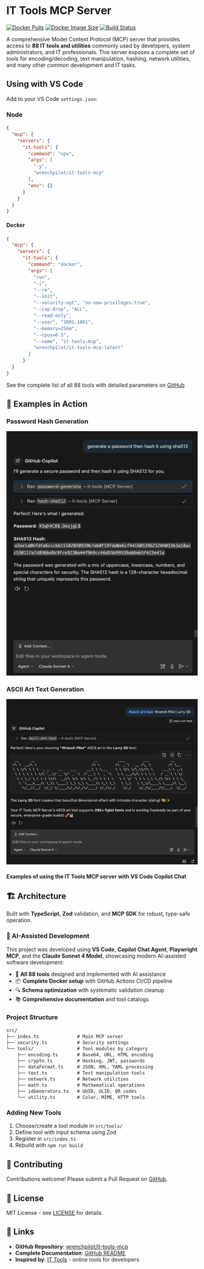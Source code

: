 # IT Tools MCP Server

[![Docker Pulls](https://img.shields.io/docker/pulls/wrenchpilot/it-tools-mcp?refresh=1)](https://hub.docker.com/r/wrenchpilot/it-tools-mcp)
[![Docker Image Size](https://img.shields.io/docker/image-size/wrenchpilot/it-tools-mcp/latest?refresh=1)](https://hub.docker.com/r/wrenchpilot/it-tools-mcp)
[![Build Status](https://github.com/wrenchpilot/it-tools-mcp/workflows/Build%20and%20Push%20to%20Docker%20Hub/badge.svg)](https://github.com/wrenchpilot/it-tools-mcp/actions)

A comprehensive Model Context Protocol (MCP) server that provides access to **88 IT tools and utilities** commonly used by developers, system administrators, and IT professionals. This server exposes a complete set of tools for encoding/decoding, text manipulation, hashing, network utilities, and many other common development and IT tasks.

## Using with VS Code

Add to your VS Code `settings.json`:

### Node

```json
{
  "mcp": {
    "servers": {
      "it-tools": {
        "command": "npx",
        "args": [
          "-y",
          "wrenchpilot/it-tools-mcp"
        ],
        "env": {}
      }
    }
  }
}
```

#### Docker

```json
{
  "mcp": {
    "servers": {
      "it-tools": {
        "command": "docker",
        "args": [
          "run",
          "-i",
          "--rm",
          "--init",
          "--security-opt", "no-new-privileges:true",
          "--cap-drop", "ALL",
          "--read-only",
          "--user", "1001:1001",
          "--memory=256m",
          "--cpus=0.5",
          "--name", "it-tools-mcp",
          "wrenchpilot/it-tools-mcp:latest"
        ]
      }
  }
}
```

See the complete list of all 88 tools with detailed parameters on [GitHub](https://github.com/wrenchpilot/it-tools-mcp#available-tools)

## 📸 Examples in Action

### Password Hash Generation

![Password Hash Example](https://raw.githubusercontent.com/wrenchpilot/it-tools-mcp/master/screenshots/password-hash-example.png)

### ASCII Art Text Generation  

![ASCII Art Text Example](https://raw.githubusercontent.com/wrenchpilot/it-tools-mcp/master/screenshots/ascii-art-text-example.png)

#### Examples of using the IT Tools MCP server with VS Code Copilot Chat

## 🏗️ Architecture

Built with **TypeScript**, **Zod** validation, and **MCP SDK** for robust, type-safe operation.

### 🤖 AI-Assisted Development

This project was developed using **VS Code**, **Copilot Chat Agent**, **Playwright MCP**, and the **Claude Sonnet 4 Model**, showcasing modern AI-assisted software development:

- 🔧 **All 88 tools** designed and implemented with AI assistance
- 📦 **Complete Docker setup** with GitHub Actions CI/CD pipeline
- 🔍 **Schema optimization** with systematic validation cleanup
- 📚 **Comprehensive documentation** and tool catalogs

### Project Structure

```text
src/
├── index.ts              # Main MCP server
├── security.ts           # Security settings
└── tools/                # Tool modules by category
    ├── encoding.ts       # Base64, URL, HTML encoding
    ├── crypto.ts         # Hashing, JWT, passwords
    ├── dataFormat.ts     # JSON, XML, YAML processing
    ├── text.ts           # Text manipulation tools
    ├── network.ts        # Network utilities
    ├── math.ts           # Mathematical operations
    ├── idGenerators.ts   # UUID, ULID, QR codes
    └── utility.ts        # Color, MIME, HTTP tools
```

### Adding New Tools

1. Choose/create a tool module in `src/tools/`
2. Define tool with input schema using Zod
3. Register in `src/index.ts`
4. Rebuild with `npm run build`

## 🤝 Contributing

Contributions welcome! Please submit a Pull Request on [GitHub](https://github.com/wrenchpilot/it-tools-mcp).

## 📄 License

MIT License - see [LICENSE](https://github.com/wrenchpilot/it-tools-mcp/blob/master/LICENSE) for details.

## 🔗 Links

- **GitHub Repository**: [wrenchpilot/it-tools-mcp](https://github.com/wrenchpilot/it-tools-mcp)
- **Complete Documentation**: [GitHub README](https://github.com/wrenchpilot/it-tools-mcp#readme)
- **Inspired by**: [IT Tools](https://github.com/CorentinTh/it-tools) - online tools for developers
